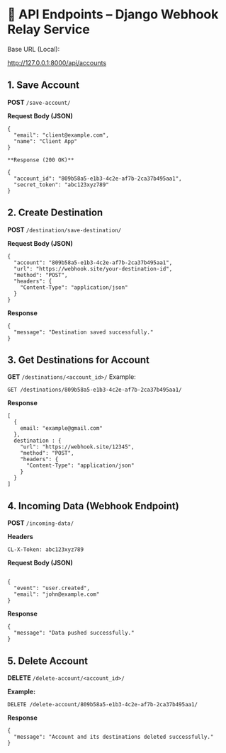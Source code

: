 # 📡 API Endpoints – Django Webhook Relay Service

Base URL (Local):

http://127.0.0.1:8000/api/accounts


## 1. Save Account
**POST** `/save-account/`

**Request Body (JSON)**
```
{
  "email": "client@example.com",
  "name": "Client App"
}

**Response (200 OK)**

{
  "account_id": "809b58a5-e1b3-4c2e-af7b-2ca37b495aa1",
  "secret_token": "abc123xyz789"
}

```

## 2. Create Destination
**POST** `/destination/save-destination/`

**Request Body (JSON)**
```
{
  "account": "809b58a5-e1b3-4c2e-af7b-2ca37b495aa1",
  "url": "https://webhook.site/your-destination-id",
  "method": "POST",
  "headers": {
    "Content-Type": "application/json"
  }
}

```

**Response**
```
{
  "message": "Destination saved successfully."
}
```
## 3. Get Destinations for Account

**GET** `/destinations/<account_id>/`
Example:

`GET /destinations/809b58a5-e1b3-4c2e-af7b-2ca37b495aa1/`

**Response**

```
[
  {
    email: "example@gmail.com"
  },
  destination : {
    "url": "https://webhook.site/12345",
    "method": "POST",
    "headers": {
      "Content-Type": "application/json"
    }
  }
]

```

## 4. Incoming Data (Webhook Endpoint)
**POST** `/incoming-data/`

**Headers**

`CL-X-Token: abc123xyz789`

**Request Body (JSON)**
 
```

{
  "event": "user.created",
  "email": "john@example.com"
}

```
**Response**

```
{
  "message": "Data pushed successfully."
}

```

## 5. Delete Account

**DELETE** `/delete-account/<account_id>/`

**Example:**

`DELETE /delete-account/809b58a5-e1b3-4c2e-af7b-2ca37b495aa1/`

**Response**
```
{
  "message": "Account and its destinations deleted successfully."
}

```
